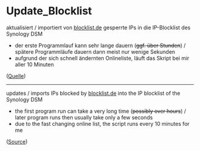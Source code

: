 # Update_Blocklist

aktualisiert / importiert von [blocklist.de](http://www.blocklist.de/de/index.html) gesperrte IPs in die IP-Blocklist des Synology DSM

* der erste Programmlauf kann sehr lange dauern (~~ggf. über Stunden~~) / spätere Programmläufe dauern dann meist nur wenige Sekunden
* aufgrund der sich schnell ändernten Onlineliste, läuft das Skript bei mir aller 10 Minuten

([Quelle](https://www.synology-forum.de/showthread.html?103687-Freigabe-Blockierliste-automatisch-updaten))

--------------
updates / imports IPs blocked by [blocklist.de](http://www.blocklist.de/de/index.html) into the IP blocklist of the Synology DSM

* the first program run can take a very long time (~~possibly over hours~~) / later program runs then usually take only a few seconds
* due to the fast changing online list, the script runs every 10 minutes for me

([Source](https://www.synology-forum.de/showthread.html?103687-Freigabe-Blockierliste-automatisch-updaten))